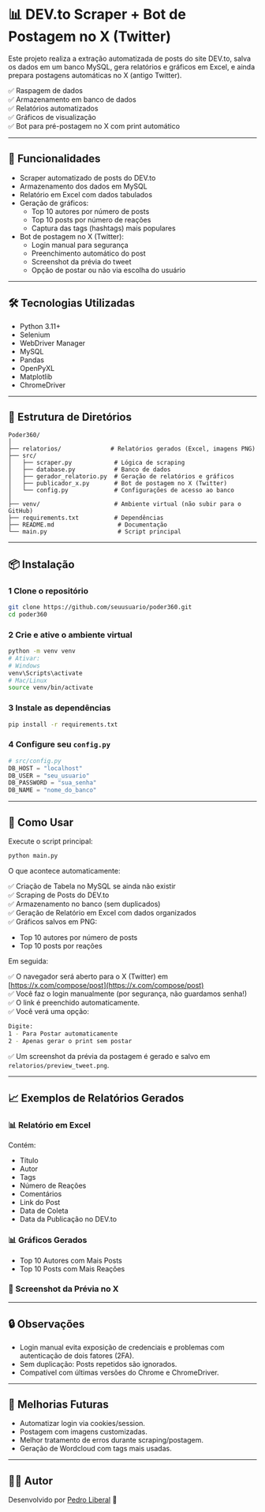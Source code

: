 # 📊 DEV.to Scraper + Bot de Postagem no X (Twitter)

Este projeto realiza a extração automatizada de posts do site DEV.to, salva os dados em um banco MySQL, gera relatórios e gráficos em Excel, e ainda prepara postagens automáticas no X (antigo Twitter).

✅ Raspagem de dados  
✅ Armazenamento em banco de dados  
✅ Relatórios automatizados  
✅ Gráficos de visualização  
✅ Bot para pré-postagem no X com print automático  

---

## 🚀 Funcionalidades

- Scraper automatizado de posts do DEV.to
- Armazenamento dos dados em MySQL
- Relatório em Excel com dados tabulados
- Geração de gráficos:
  - Top 10 autores por número de posts
  - Top 10 posts por número de reações
  - Captura das tags (hashtags) mais populares
- Bot de postagem no X (Twitter):
  - Login manual para segurança
  - Preenchimento automático do post
  - Screenshot da prévia do tweet
  - Opção de postar ou não via escolha do usuário

---

## 🛠️ Tecnologias Utilizadas

- Python 3.11+
- Selenium
- WebDriver Manager
- MySQL
- Pandas
- OpenPyXL
- Matplotlib
- ChromeDriver

---

## 📁 Estrutura de Diretórios

```
Poder360/
│
├── relatorios/              # Relatórios gerados (Excel, imagens PNG)
├── src/
│   ├── scraper.py            # Lógica de scraping
│   ├── database.py           # Banco de dados
│   ├── gerador_relatorio.py  # Geração de relatórios e gráficos
│   ├── publicador_x.py       # Bot de postagem no X (Twitter)
│   └── config.py             # Configurações de acesso ao banco
│
├── venv/                     # Ambiente virtual (não subir para o GitHub)
├── requirements.txt          # Dependências
├── README.md                  # Documentação
└── main.py                    # Script principal
```

---

## 📦 Instalação

### 1 Clone o repositório

```bash
git clone https://github.com/seuusuario/poder360.git
cd poder360
```

### 2 Crie e ative o ambiente virtual

```bash
python -m venv venv
# Ativar:
# Windows
venv\Scripts\activate
# Mac/Linux
source venv/bin/activate
```

### 3 Instale as dependências

```bash
pip install -r requirements.txt
```

### 4 Configure seu `config.py`

```python
# src/config.py
DB_HOST = "localhost"
DB_USER = "seu_usuario"
DB_PASSWORD = "sua_senha"
DB_NAME = "nome_do_banco"
```


---

## 📝 Como Usar

Execute o script principal:

```bash
python main.py
```

O que acontece automaticamente:

✅ Criação de Tabela no MySQL se ainda não existir  
✅ Scraping de Posts do DEV.to  
✅ Armazenamento no banco (sem duplicados)  
✅ Geração de Relatório em Excel com dados organizados  
✅ Gráficos salvos em PNG:
- Top 10 autores por número de posts
- Top 10 posts por reações

Em seguida:

✅ O navegador será aberto para o X (Twitter) em [https://x.com/compose/post](https://x.com/compose/post)  
✅ Você faz o login manualmente (por segurança, não guardamos senha!)  
✅ O link é preenchido automaticamente.  
✅ Você verá uma opção:

```bash
Digite:
1 - Para Postar automaticamente
2 - Apenas gerar o print sem postar
```

✅ Um screenshot da prévia da postagem é gerado e salvo em `relatorios/preview_tweet.png`.

---

## 📈 Exemplos de Relatórios Gerados

### 📊 Relatório em Excel

Contém:

- Título
- Autor
- Tags
- Número de Reações
- Comentários
- Link do Post
- Data de Coleta
- Data da Publicação no DEV.to

### 📊 Gráficos Gerados

- Top 10 Autores com Mais Posts
- Top 10 Posts com Mais Reações

### 📸 Screenshot da Prévia no X

---

## 🔒 Observações

- Login manual evita exposição de credenciais e problemas com autenticação de dois fatores (2FA).
- Sem duplicação: Posts repetidos são ignorados.
- Compatível com últimas versões do Chrome e ChromeDriver.

---

## 🚀 Melhorias Futuras

- Automatizar login via cookies/session.
- Postagem com imagens customizadas.
- Melhor tratamento de erros durante scraping/postagem.
- Geração de Wordcloud com tags mais usadas.

---

## 👨‍💻 Autor

Desenvolvido por [Pedro Liberal]([https://github.com/pedroliberal](https://github.com/pedrinhenrik)) 🚀
